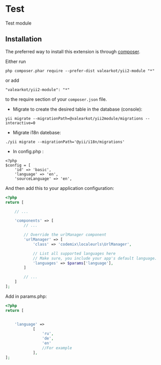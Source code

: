 Test 
=====
Test module

Installation
------------

The preferred way to install this extension is through [composer](http://getcomposer.org/download/).

Either run

```
php composer.phar require --prefer-dist valearkot/yii2-module "*"
```

or add

```
"valearkot/yii2-module": "*"
```

to the require section of your `composer.json` file.

* Migrate to create the desired table in the database (console):
```
yii migrate --migrationPath=@valearkot/yii2module/migrations --interactive=0
```
* Migrate i18n datebase:
```
./yii migrate --migrationPath='@yii/i18n/migrations'
```
* In config.php :
```
<?php 
$config = [
    'id' => 'basic',
    'language' => 'en',
    'sourceLanguage' => 'en',

```
And then add this to your application configuration:

```php
<?php
return [

    // ...

    'components' => [
        // ...

        // Override the urlManager component
        'urlManager' => [
            'class' => 'codemix\localeurls\UrlManager',

            // List all supported languages here
            // Make sure, you include your app's default language.
            'languages' => $params['language'],
        ]

        // ...
    ]
];
```
Add in params.php:

```php
<?php
return [


    'language' =>
            [
                'ru',
                'de',
                'en'
                //For example
            ],
];
```